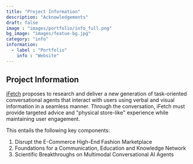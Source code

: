 ```yaml
---
title: "Project Information"
description: "Acknowledgements"
draft: false
image : "images/portfolio/info_full.png"
bg_image: "images/featue-bg.jpg"
category: "info"
information:
  - label : "Portfolio"
    info : "Website"
---
```


## Project Information

[iFetch](images/portfolio/ifetch_info.pdf) proposes to research and deliver a new generation of task-oriented conversational agents that
interact with users using verbal and visual information in a seamless manner. Through the conversation,
iFetch must provide targeted advice and "physical store-like" experience while maintaining user
engagement.

This entails the following key components:

1. Disrupt the E-Commerce High-End Fashion Marketplace
1. Foundations for a Communication, Education and Knowledge Network
1. Scientific Breakthroughs on Multimodal Conversational AI Agents